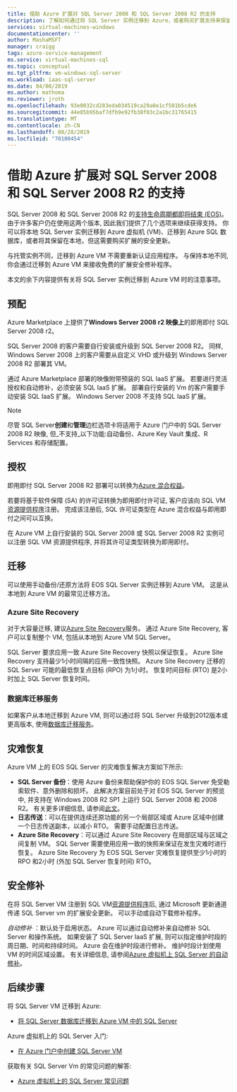 ```yaml
---
title: 借助 Azure 扩展对 SQL Server 2008 和 SQL Server 2008 R2 的支持
description: 了解如何通过将 SQL Server 实例迁移到 Azure，或者购买扩展支持来保留本地实例，扩展对 SQL Server 2008 和 SQL Server 2008 R2 的支持。
services: virtual-machines-windows
documentationcenter: ''
author: MashaMSFT
manager: craigg
tags: azure-service-management
ms.service: virtual-machines-sql
ms.topic: conceptual
ms.tgt_pltfrm: vm-windows-sql-server
ms.workload: iaas-sql-server
ms.date: 04/08/2019
ms.author: mathoma
ms.reviewer: jroth
ms.openlocfilehash: 93e0032cd283eda034519ca29a0e1cf501b5cde6
ms.sourcegitcommit: 44e85b95baf7dfb9e92fb38f03c2a1bc31765415
ms.translationtype: MT
ms.contentlocale: zh-CN
ms.lasthandoff: 08/28/2019
ms.locfileid: "70100454"
---
```

# <a name="extend-support-for-sql-server-2008-and-sql-server-2008-r2-with-azure"></a>借助 Azure 扩展对 SQL Server 2008 和 SQL Server 2008 R2 的支持

SQL Server 2008 和 SQL Server 2008 R2 的[支持生命周期都即将结束 (EOS)](https://www.microsoft.com/sql-server/sql-server-2008)。 由于许多客户仍在使用这两个版本, 因此我们提供了几个选项来继续获得支持。 你可以将本地 SQL Server 实例迁移到 Azure 虚拟机 (VM)、迁移到 Azure SQL 数据库，或者将其保留在本地，但这需要购买扩展的安全更新。

与托管实例不同，迁移到 Azure VM 不需要重新认证应用程序。 与保持本地不同, 你会通过迁移到 Azure VM 来接收免费的扩展安全修补程序。

本文的余下内容提供有关将 SQL Server 实例迁移到 Azure VM 时的注意事项。

## <a name="provisioning"></a>预配

Azure Marketplace 上提供了**Windows Server 2008 r2 映像上**的即用即付 SQL Server 2008 r2。

SQL Server 2008 的客户需要自行安装或升级到 SQL Server 2008 R2。 同样, Windows Server 2008 上的客户需要从自定义 VHD 或升级到 Windows Server 2008 R2 部署其 VM。

通过 Azure Marketplace 部署的映像附带预装的 SQL IaaS 扩展。 若要进行灵活授权和自动修补，必须安装 SQL IaaS 扩展。 部署自行安装的 Vm 的客户需要手动安装 SQL IaaS 扩展。 Windows Server 2008 不支持 SQL IaaS 扩展。

> [!NOTE]
> 尽管 SQL Server**创建**和**管理**边栏选项卡将适用于 Azure 门户中的 SQL Server 2008 R2 映像, 但_不支持_以下功能:自动备份、Azure Key Vault 集成、R Services 和存储配置。

## <a name="licensing"></a>授权
即用即付 SQL Server 2008 R2 部署可以转换为[Azure 混合权益](https://azure.microsoft.com/pricing/hybrid-benefit/)。

若要将基于软件保障 (SA) 的许可证转换为即用即付许可证, 客户应该向 SQL VM[资源提供程序](virtual-machines-windows-sql-register-with-resource-provider.md)注册。 完成该注册后, SQL 许可证类型在 Azure 混合权益与即用即付之间可以互换。

在 Azure VM 上自行安装的 SQL Server 2008 或 SQL Server 2008 R2 实例可以注册 SQL VM 资源提供程序, 并将其许可证类型转换为即用即付。

## <a name="migration"></a>迁移
可以使用手动备份/还原方法将 EOS SQL Server 实例迁移到 Azure VM。 这是从本地到 Azure VM 的最常见迁移方法。

### <a name="azure-site-recovery"></a>Azure Site Recovery

对于大容量迁移, 建议[Azure Site Recovery](/azure/site-recovery/site-recovery-overview)服务。 通过 Azure Site Recovery, 客户可以复制整个 VM, 包括从本地到 Azure VM SQL Server。

SQL Server 要求应用一致 Azure Site Recovery 快照以保证恢复。 Azure Site Recovery 支持最少1小时间隔的应用一致性快照。 Azure Site Recovery 迁移的 SQL Server 可能的最低恢复点目标 (RPO) 为1小时。 恢复时间目标 (RTO) 是2小时加上 SQL Server 恢复时间。

### <a name="database-migration-service"></a>数据库迁移服务

如果客户从本地迁移到 Azure VM, 则可以通过将 SQL Server 升级到2012版本或更高版本, 使用[数据库迁移服务](/azure/dms/dms-overview)。

## <a name="disaster-recovery"></a>灾难恢复

Azure VM 上的 EOS SQL Server 的灾难恢复解决方案如下所示:

- **SQL Server 备份**：使用 Azure 备份来帮助保护你的 EOS SQL Server 免受勒索软件、意外删除和损坏。 此解决方案目前处于对 EOS SQL Server 的预览中, 并支持在 Windows 2008 R2 SP1 上运行 SQL Server 2008 和 2008 R2。 有关更多详细信息, 请参阅[此文](https://docs.microsoft.com/azure/backup/backup-azure-sql-database#support-for-sql-server-2008-and-sql-server-2008-r2)。
- **日志传送**：可以在提供连续还原功能的另一个局部区域或 Azure 区域中创建一个日志传送副本，以减小 RTO。 需要手动配置日志传送。
- **Azure Site Recovery**：可以通过 Azure Site Recovery 在局部区域与区域之间复制 VM。 SQL Server 需要使用应用一致的快照来保证在发生灾难时进行恢复。 Azure Site Recovery 为 EOS SQL Server 灾难恢复提供至少1小时的 RPO 和2小时 (外加 SQL Server 恢复时间) RTO。

## <a name="security-patching"></a>安全修补
在将 SQL Server VM 注册到 SQL VM[资源提供程序](virtual-machines-windows-sql-register-with-resource-provider.md)后, 通过 Microsoft 更新通道传递 SQL Server vm 的扩展安全更新。 可以手动或自动下载修补程序。

*自动修补* ：默认处于启用状态。 Azure 可以通过自动修补来自动修补 SQL Server 和操作系统。 如果安装了 SQL Server IaaS 扩展, 则可以指定维护时段的周日期、时间和持续时间。 Azure 会在维护时段进行修补。 维护时段计划使用 VM 的时间区域设置。  有关详细信息, 请参阅[Azure 虚拟机上 SQL Server 的自动修补](virtual-machines-windows-sql-automated-patching.md)。


## <a name="next-steps"></a>后续步骤

将 SQL Server VM 迁移到 Azure:

* [将 SQL Server 数据库迁移到 Azure VM 中的 SQL Server](virtual-machines-windows-migrate-sql.md)

Azure 虚拟机上的 SQL Server 入门:

* [在 Azure 门户中创建 SQL Server VM](quickstart-sql-vm-create-portal.md)

获取有关 SQL Server Vm 的常见问题的解答:

* [Azure 虚拟机上的 SQL Server 常见问题](virtual-machines-windows-sql-server-iaas-faq.md)
